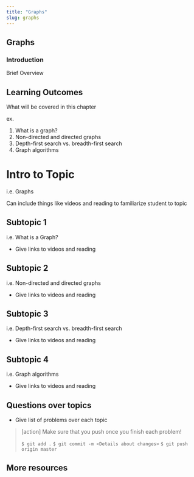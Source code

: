 ```yaml
---
title: "Graphs"
slug: graphs
---
```


## Graphs

### Introduction

Brief Overview

## Learning Outcomes
What will be covered in this chapter

ex.
1. What is a graph?
1. Non-directed and directed graphs
1. Depth-first search vs. breadth-first search
1. Graph algorithms

# Intro to Topic

i.e. Graphs

Can include things like videos and reading to familiarize student to topic

## Subtopic 1

i.e. What is a Graph?

- Give links to videos and reading


## Subtopic 2

i.e. Non-directed and directed graphs

- Give links to videos and reading

## Subtopic 3

i.e. Depth-first search vs. breadth-first search

- Give links to videos and reading

## Subtopic 4

i.e. Graph algorithms

- Give links to videos and reading


## Questions over topics

- Give list of problems over each topic

>[action]
>Make sure that you push once you finish each problem!
>
>```$ git add .```
>```$ git commit -m <Details about changes>```
>```$ git push origin master```

## More resources
